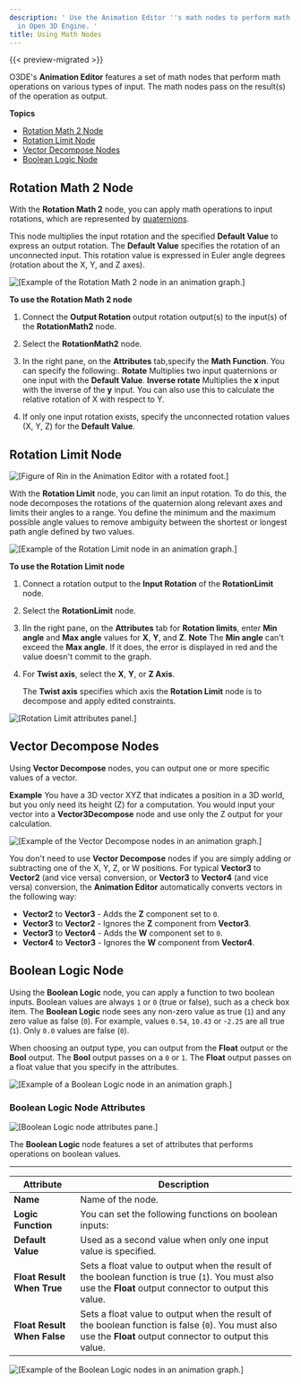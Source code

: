 ```yaml
---
description: ' Use the Animation Editor ''s math nodes to perform math operations
  in Open 3D Engine. '
title: Using Math Nodes
---
```


{{< preview-migrated >}}

O3DE's **Animation Editor** features a set of math nodes that perform math operations on various types of input. The math nodes pass on the result(s) of the operation as output.

**Topics**
+ [Rotation Math 2 Node](#rotation-math)
+ [Rotation Limit Node](#rotation-limit)
+ [Vector Decompose Nodes](#vector-conversion)
+ [Boolean Logic Node](#boolean-logic-node)

## Rotation Math 2 Node 

With the **Rotation Math 2** node, you can apply math operations to input rotations, which are represented by [quaternions](/docs/userguide/ly-glos-chap#quarternion).

This node multiplies the input rotation and the specified **Default Value** to express an output rotation. The **Default Value** specifies the rotation of an unconnected input. This rotation value is expressed in Euler angle degrees (rotation about the X, Y, and Z axes).

![\[Example of the Rotation Math 2 node in an animation graph.\]](/images/user-guide/actor-animation/rotation-math.png)

**To use the Rotation Math 2 node**

1. Connect the **Output Rotation** output rotation output(s) to the input(s) of the **RotationMath2** node.

1. Select the **RotationMath2** node.

1. In the right pane, on the **Attributes** tab,specify the **Math Function**. You can specify the following:.
**Rotate**
Multiplies two input quaternions or one input with the **Default Value**.
**Inverse rotate**
Multiplies the **x** input with the inverse of the **y** input. You can also use this to calculate the relative rotation of X with respect to Y.

1. If only one input rotation exists, specify the unconnected rotation values (X, Y, Z) for the **Default Value**.

## Rotation Limit Node 

![\[Figure of Rin in the Animation Editor with a rotated foot.\]](/images/user-guide/actor-animation/rotation-limit-figure.png)

With the **Rotation Limit** node, you can limit an input rotation. To do this, the node decomposes the rotations of the quaternion along relevant axes and limits their angles to a range. You define the minimum and the maximum possible angle values to remove ambiguity between the shortest or longest path angle defined by two values.

![\[Example of the Rotation Limit node in an animation graph.\]](/images/user-guide/actor-animation/rotation-limit-graph.png)

**To use the **Rotation Limit** node**

1. Connect a rotation output to the **Input Rotation** of the **RotationLimit** node.

1. Select the **RotationLimit** node.

1. IIn the right pane, on the **Attributes** tab for **Rotation limits**, enter **Min angle** and **Max angle** values for **X**, **Y**, and **Z**.
**Note**
The **Min angle** can't exceed the **Max angle**. If it does, the error is displayed in red and the value doesn't commit to the graph.

1. For **Twist axis**, select the **X**, **Y**, or **Z Axis**.

   The **Twist axis** specifies which axis the **Rotation Limit** node is to decompose and apply edited constraints.

![\[Rotation Limit attributes panel.\]](/images/user-guide/actor-animation/rotation-limit-properties.png)

## Vector Decompose Nodes 

Using **Vector Decompose** nodes, you can output one or more specific values of a vector.

**Example**
You have a 3D vector XYZ that indicates a position in a 3D world, but you only need its height (Z) for a computation. You would input your vector into a **Vector3Decompose** node and use only the Z output for your calculation.

![\[Example of the Vector Decompose nodes in an animation graph.\]](/images/user-guide/actor-animation/vector-decompose.png)

You don't need to use **Vector Decompose** nodes if you are simply adding or subtracting one of the X, Y, Z, or W positions. For typical **Vector3** to **Vector2** (and vice versa) conversion, or **Vector3** to **Vector4** (and vice versa) conversion, the **Animation Editor** automatically converts vectors in the following way:
+ **Vector2** to **Vector3** - Adds the **Z** component set to `0`.
+ **Vector3** to **Vector2** - Ignores the **Z** component from **Vector3**.
+ **Vector3** to **Vector4** - Adds the **W** component set to `0`.
+ **Vector4** to **Vector3** - Ignores the **W** component from **Vector4**.

## Boolean Logic Node 

Using the **Boolean Logic** node, you can apply a function to two boolean inputs. Boolean values are always `1` or `0` (true or false), such as a check box item. The **Boolean Logic** node sees any non-zero value as true \(`1`\) and any zero value as false \(`0`\). For example, values `0.54`, `10.43` or -`2.25` are all true \(`1`\). Only `0.0` values are false \(`0`\).

When choosing an output type, you can output from the **Float** output or the **Bool** output. The **Bool** output passes on a `0` or `1`. The **Float** output passes on a float value that you specify in the attributes.

![\[Example of a Boolean Logic node in an animation graph.\]](/images/user-guide/actor-animation/boolean-logic-node.png)

### Boolean Logic Node Attributes 

![\[Boolean Logic node attributes pane.\]](/images/user-guide/actor-animation/boolean-logic-node-attributes.png)

The **Boolean Logic** node features a set of attributes that performs operations on boolean values.


****

| Attribute | Description |
| --- | --- |
|  **Name**  |  Name of the node.  |
|  **Logic Function**  |  You can set the following functions on boolean inputs:   |
|  **Default Value**  |  Used as a second value when only one input value is specified.  |
|  **Float Result When True**  |  Sets a float value to output when the result of the boolean function is true \(`1`\). You must also use the **Float** output connector to output this value.  |
|  **Float Result When False**  |  Sets a float value to output when the result of the boolean function is false \(`0`\). You must also use the **Float** output connector to output this value.  |

![\[Example of the Boolean Logic nodes in an animation graph.\]](/images/user-guide/actor-animation/boolean-logic-node-attributes-1.png)
